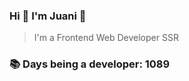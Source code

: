 ### Hi 👋 I&#39;m Juani 🦁

> I&#39;m a Frontend Web Developer SSR

### 📚 Days being a developer: 1089
